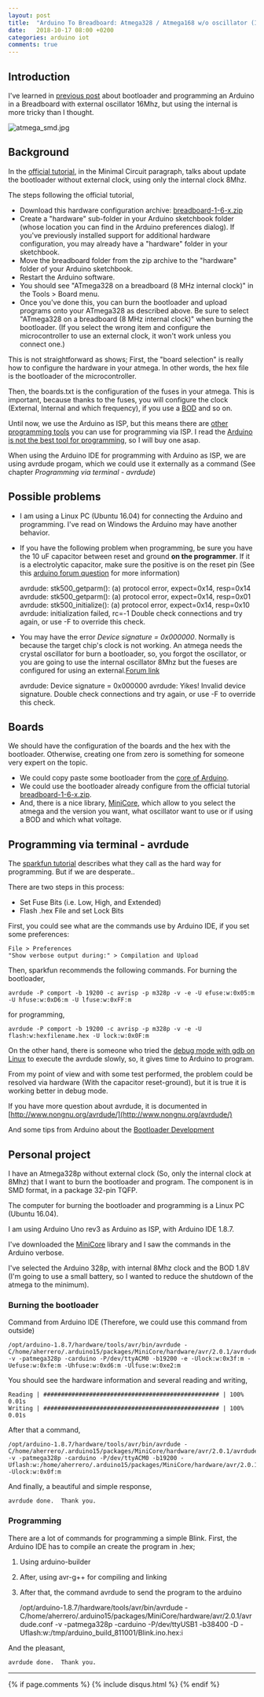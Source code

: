 ```yaml
---
layout: post
title:  "Arduino To Breadboard: Atmega328 / Atmega168 w/o oscillator (Internal 8MHz)"
date:   2018-10-17 08:00 +0200
categories: arduino iot
comments: true
---
```


## Introduction
I've learned in [previous post](https://aherrero.github.io/arduino/iot/2018/09/24/ArduinoToBreadboard.html) about bootloader and programming an Arduino in a Breadboard with external oscillator 16Mhz, but using the internal is more tricky than I thought.

![atmega_smd.jpg](/assets/arduino2breadboard/atmega_smd.jpg)

## Background
In the [official tutorial](https://www.arduino.cc/en/Tutorial/ArduinoToBreadboard), in the Minimal Circuit paragraph, talks about update the bootloader without external clock, using only the internal clock 8Mhz.

The steps following the official tutorial,

- Download this hardware configuration archive: [breadboard-1-6-x.zip](https://www.arduino.cc/en/uploads/Tutorial/breadboard-1-6-x.zip)
- Create a "hardware" sub-folder in your Arduino sketchbook folder (whose location you can find in the Arduino preferences dialog). If you've previously installed support for additional hardware configuration, you may already have a "hardware" folder in your sketchbook.
- Move the breadboard folder from the zip archive to the "hardware" folder of your Arduino sketchbook.
- Restart the Arduino software.
- You should see "ATmega328 on a breadboard (8 MHz internal clock)" in the Tools > Board menu.
- Once you've done this, you can burn the bootloader and upload programs onto your ATmega328 as described above. Be sure to select "ATmega328 on a breadboard (8 MHz internal clock)" when burning the bootloader. (If you select the wrong item and configure the microcontroller to use an external clock, it won't work unless you connect one.)

This is not straightforward as shows; First, the "board selection" is really how to configure the hardware in your atmega. In other words, the hex file is the bootloader of the microcontroller.

Then, the boards.txt is the configuration of the fuses in your atmega. This is important, because thanks to the fuses, you will configure the clock (External, Internal and which frequency), if you use a [BOD](https://electronics.stackexchange.com/questions/229189/atmega328p-how-is-brown-out-detection-supposed-to-work) and so on.

Until now, we use the Arduino as ISP, but this means there are [other programming tools](https://www.sparkfun.com/products/9825) you can use for programming via ISP. I read the [Arduino is not the best tool for programming](http://shallowsky.com/blog/hardware/programming-breadboard-atmega.html), so I will buy one asap.

When using the Arduino IDE for programming with Arduino as ISP, we are using avrdude progam, which we could use it externally as a command (See chapter _Programming via terminal - avrdude_)

## Possible problems
- I am using a Linux PC (Ubuntu 16.04) for connecting the Arduino and programming. I've read on Windows the Arduino may have another behavior.
- If you have the following problem when programming, be sure you have the 10 uF capacitor between reset and ground **on the programmer**. If it is a electrolytic capacitor, make sure the positive is on the reset pin (See this [arduino forum question](https://forum.arduino.cc/index.php?topic=342977.0) for more information)


    avrdude: stk500_getparm(): (a) protocol error, expect=0x14, resp=0x14
    avrdude: stk500_getparm(): (a) protocol error, expect=0x14, resp=0x01
    avrdude: stk500_initialize(): (a) protocol error, expect=0x14, resp=0x10
    avrdude: initialization failed, rc=-1
    Double check connections and try again, or use -F to override this check.


- You may have the error _Device signature = 0x000000_. Normally is because the target chip's clock is not working. An atmega needs the crystal oscillator for burn a bootloader, so, you forgot the oscillator, or you are going to use the internal oscillator 8Mhz but the fueses are configured for using an external.[Forum link](https://forum.arduino.cc/index.php?topic=354674.0)


    avrdude: Device signature = 0x000000
    avrdude: Yikes!  Invalid device signature.
    Double check connections and try again, or use -F to override this check.


## Boards
We should have the configuration of the boards and the hex with the bootloader. Otherwise, creating one from zero is something for someone very expert on the topic.

- We could copy paste some bootloader from the [core of Arduino](https://github.com/arduino/ArduinoCore-avr/tree/master/bootloaders).
- We could use the bootloader already configure from the official tutorial [breadboard-1-6-x.zip](https://www.arduino.cc/en/uploads/Tutorial/breadboard-1-6-x.zip).
- And, there is a nice library, [MiniCore](https://github.com/MCUdude/MiniCore), which allow to you select the atmega and the version you want, what oscillator want to use or if using a BOD and which what voltage.

## Programming via terminal - avrdude
The [sparkfun tutorial](https://learn.sparkfun.com/tutorials/installing-an-arduino-bootloader) describes what they call as the hard way for programming. But if we are desperate..

There are two steps in this process:
- Set Fuse Bits (i.e. Low, High, and Extended)
- Flash .hex File and set Lock Bits

First, you could see what are the commands use by Arduino IDE, if you set some preferences:

    File > Preferences
    "Show verbose output during:" > Compilation and Upload

Then, sparkfun recommends the following commands.
For burning the bootloader,

    avrdude -P comport -b 19200 -c avrisp -p m328p -v -e -U efuse:w:0x05:m -U hfuse:w:0xD6:m -U lfuse:w:0xFF:m

for programming,

    avrdude -P comport -b 19200 -c avrisp -p m328p -v -e -U flash:w:hexfilename.hex -U lock:w:0x0F:m

On the other hand, there is someone who tried the [debug mode with gdb on Linux](http://notes.asd.me.uk/2011/10/20/using-the-arduino-uno-as-an-avr-isp/) to execute the avrdude slowly, so, it gives time to Arduino to program.

From my point of view and with some test performed, the problem could be resolved via hardware (With the capacitor reset-ground), but it is true it is working better in debug mode.

If you have more question about avrdude, it is documented in [http://www.nongnu.org/avrdude/](http://www.nongnu.org/avrdude/)

And some tips from Arduino about the [Bootloader Development](https://www.arduino.cc/en/Hacking/Bootloader?from=Main.Bootloader)

## Personal project
I have an Atmega328p without external clock (So, only the internal clock at 8Mhz) that I want to burn the bootloader and program.
The component is in SMD format, in a package 32-pin TQFP.

The computer for burning the bootloader and programming is a Linux PC (Ubuntu 16.04).

I am using Arduino Uno rev3 as Arduino as ISP, with Arduino IDE 1.8.7.

I've downloaded the [MiniCore](https://github.com/MCUdude/MiniCore) library and I saw the commands in the Arduino verbose.

I've selected the Arduino 328p, with internal 8Mhz clock and the BOD 1.8V (I'm going to use a small battery, so I wanted to reduce the shutdown of the atmega to the minimum).

### Burning the bootloader

Command from Arduino IDE (Therefore, we could use this command from outside)

    /opt/arduino-1.8.7/hardware/tools/avr/bin/avrdude -C/home/aherrero/.arduino15/packages/MiniCore/hardware/avr/2.0.1/avrdude.conf -v -patmega328p -carduino -P/dev/ttyACM0 -b19200 -e -Ulock:w:0x3f:m -Uefuse:w:0xfe:m -Uhfuse:w:0xd6:m -Ulfuse:w:0xe2:m

You should see the hardware information and several reading and writing,

    Reading | ################################################## | 100% 0.01s
    Writing | ################################################## | 100% 0.01s

After that a command,

    /opt/arduino-1.8.7/hardware/tools/avr/bin/avrdude -C/home/aherrero/.arduino15/packages/MiniCore/hardware/avr/2.0.1/avrdude.conf -v -patmega328p -carduino -P/dev/ttyACM0 -b19200 -Uflash:w:/home/aherrero/.arduino15/packages/MiniCore/hardware/avr/2.0.1/bootloaders/optiboot_flash/atmega328p/optiboot_flash_atmega328p_UART0_38400_8000000L.hex:i -Ulock:w:0x0f:m

And finally, a beautiful and simple response,

    avrdude done.  Thank you.

### Programming

There are a lot of commands for programming a simple Blink.
First, the Arduino IDE has to compile an create the program in .hex;
1. Using arduino-builder
2. After, using avr-g++ for compiling and linking
3. After that, the command avrdude to send the program to the arduino

    /opt/arduino-1.8.7/hardware/tools/avr/bin/avrdude -C/home/aherrero/.arduino15/packages/MiniCore/hardware/avr/2.0.1/avrdude.conf -v -patmega328p -carduino -P/dev/ttyUSB1 -b38400 -D -Uflash:w:/tmp/arduino_build_811001/Blink.ino.hex:i

And the pleasant,

    avrdude done.  Thank you.


***

{% if page.comments %}
{% include disqus.html %}
{% endif %}
